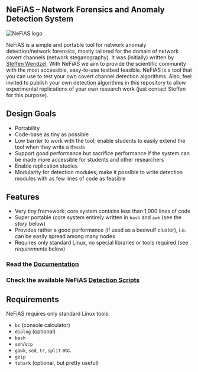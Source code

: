 ## NeFiAS – Network Forensics and Anomaly Detection System

<img src="https://github.com/cdpxe/nefias/raw/master/documentation/logo/nefias_logo.png" title="NeFiAS logo" />

NeFiAS is a simple and portable tool for network anomaly detection/network forensics, mostly tailored for the domain of network covert channels (network steganography). It was (initially) written by [Steffen Wendzel](https://www.wendzel.de). With NeFiAS we aim to provide the scientific community with the most accessible, easy-to-use testbed feasible. NeFiAS is a tool that you can use to test your own covert channel detection algorithms. Also, feel invited to publish your own detection algorithms in this repository to allow experimental replications of your own research work (just contact Steffen for this purpose).

## Design Goals

- Portability
- Code-base as tiny as possible
- Low barrier to work with the tool; enable students to easily extend the tool when they write a thesis
- Support good performance but sacrifice performance if the system can be made more accessible for students and other researchers
- Enable replication studies
- Modularity for detection modules; make it possible to write detection modules with as few lines of code as feasible

## Features

- Very tiny framework: core system contains less than 1,000 lines of code
- Super portable (core system entirely written in `bash` and `awk` (see the *story* below)
- Provides rather a good performance (if used as a beowulf cluster), i.e. can be easily spread among many nodes
- Requires only standard Linux, no special libraries or tools required (see *requirements* below)

### Read the [Documentation](https://github.com/cdpxe/nefias/blob/master/documentation/README.md)

### Check the available NeFiAS [Detection Scripts](https://github.com/cdpxe/nefias/blob/master/scripts/README.md)

## Requirements

NeFiAS requires only standard Linux tools:

- `bc` (console calculator)
- `dialog` (optional)
- `bash`
- `ssh`/`scp`
- `gawk`, `sed`, `tr`, `split` etc.
- `gzip`
- `tshark` (optional, but pretty useful)

